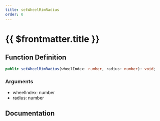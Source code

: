 ```yaml
---
title: setWheelRimRadius
order: 0
---
```


# {{ $frontmatter.title }}

## Function Definition

```ts
public setWheelRimRadius(wheelIndex: number, radius: number): void;
```

### Arguments

* wheelIndex: number
* radius: number

## Documentation

<!--@include: ./parts/setWheelRimRadius.md-->
